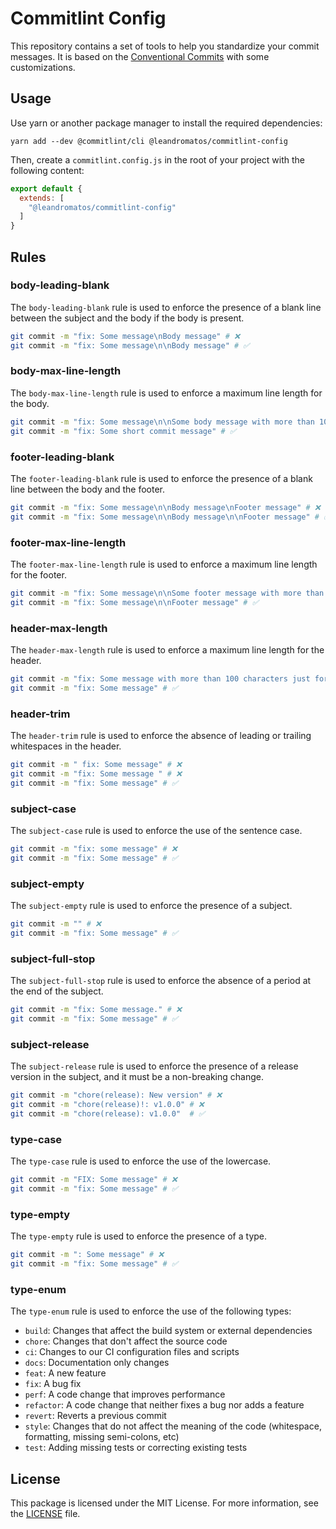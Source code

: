 # Commitlint Config

This repository contains a set of tools to help you standardize your commit messages. It is based on the [Conventional Commits](https://www.conventionalcommits.org/en/v1.0.0/) with some customizations.

## Usage

Use yarn or another package manager to install the required dependencies:

```shell
yarn add --dev @commitlint/cli @leandromatos/commitlint-config
```

Then, create a `commitlint.config.js` in the root of your project with the following content:

```js
export default {
  extends: [
    "@leandromatos/commitlint-config"
  ]
}

```

## Rules

### body-leading-blank

The `body-leading-blank` rule is used to enforce the presence of a blank line between the subject and the body if the body is present.

```sh
git commit -m "fix: Some message\nBody message" # ❌
git commit -m "fix: Some message\n\nBody message" # ✅
```

### body-max-line-length

The `body-max-line-length` rule is used to enforce a maximum line length for the body.

```sh
git commit -m "fix: Some message\n\nSome body message with more than 100 characters just for testing if the commitlint is working properly" # ❌
git commit -m "fix: Some short commit message" # ✅
```

### footer-leading-blank

The `footer-leading-blank` rule is used to enforce the presence of a blank line between the body and the footer.

```sh
git commit -m "fix: Some message\n\nBody message\nFooter message" # ❌
git commit -m "fix: Some message\n\nBody message\n\nFooter message" # ✅
```

### footer-max-line-length

The `footer-max-line-length` rule is used to enforce a maximum line length for the footer.

```sh
git commit -m "fix: Some message\n\nSome footer message with more than 100 characters just for testing if the commitlint is working properly" # ❌
git commit -m "fix: Some message\n\nFooter message" # ✅
```

### header-max-length

The `header-max-length` rule is used to enforce a maximum line length for the header.

```sh
git commit -m "fix: Some message with more than 100 characters just for testing if the commitlint is working properly" # ❌
git commit -m "fix: Some message" # ✅
```

### header-trim

The `header-trim` rule is used to enforce the absence of leading or trailing whitespaces in the header.

```sh
git commit -m " fix: Some message" # ❌
git commit -m "fix: Some message " # ❌
git commit -m "fix: Some message" # ✅
```

### subject-case

The `subject-case` rule is used to enforce the use of the sentence case.

```sh
git commit -m "fix: some message" # ❌
git commit -m "fix: Some message" # ✅
```

### subject-empty

The `subject-empty` rule is used to enforce the presence of a subject.

```sh
git commit -m "" # ❌
git commit -m "fix: Some message" # ✅
```

### subject-full-stop

The `subject-full-stop` rule is used to enforce the absence of a period at the end of the subject.

```sh
git commit -m "fix: Some message." # ❌
git commit -m "fix: Some message" # ✅
```

### subject-release

The `subject-release` rule is used to enforce the presence of a release version in the subject, and it must be a non-breaking change.

```sh
git commit -m "chore(release): New version" # ❌
git commit -m "chore(release)!: v1.0.0" # ❌
git commit -m "chore(release): v1.0.0"  # ✅
```


### type-case

The `type-case` rule is used to enforce the use of the lowercase.

```sh
git commit -m "FIX: Some message" # ❌
git commit -m "fix: Some message" # ✅
```

### type-empty

The `type-empty` rule is used to enforce the presence of a type.

```sh
git commit -m ": Some message" # ❌
git commit -m "fix: Some message" # ✅
```

### type-enum

The `type-enum` rule is used to enforce the use of the following types:

* `build`: Changes that affect the build system or external dependencies
* `chore`: Changes that don't affect the source code
* `ci`: Changes to our CI configuration files and scripts
* `docs`: Documentation only changes
* `feat`: A new feature
* `fix`: A bug fix
* `perf`: A code change that improves performance
* `refactor`: A code change that neither fixes a bug nor adds a feature
* `revert`: Reverts a previous commit
* `style`: Changes that do not affect the meaning of the code (whitespace, formatting, missing semi-colons, etc)
* `test`: Adding missing tests or correcting existing tests

## License

This package is licensed under the MIT License. For more information, see the [LICENSE](LICENSE) file.
